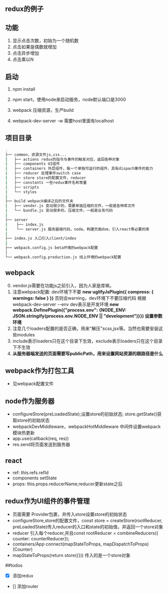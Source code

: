 ## redux的例子

## 功能

1. 显示点击次数，初始为一个随机数
2. 点击如果是偶数就增加
3. 点击异步增加
4. 点击乘以N

## 启动

1. npm install
2. npm start，使用node来启动服务，node默认端口是3000

3. webpack 压缩资源，生产build
2. webpack-dev-server -w 需要host里面有localhost

## 项目目录

```bash
.
├── common，资源文件js,css...
|   ├── actions redux的指令与事件的触发对应，返回各种对象
|   ├── components UI组件
|   ├── containers 外层组件，每一个单独可运行的组件，具有dispach事件的能力
|   ├── reducer 处理事件switch case
|   ├── store store的配置文件，reducer
|   ├── constants 一些redux事件名称常量
|   ├── scripts 
|   └── styles
|
├── build webpack编译之后的文件夹
|   ├── vendor.js 变动很少的，需要单独压缩的文件，一般是各种库文件
|   └── bundle.js 变动很多的，压缩文件，一般是业务代码
|
├── server
|    ├── index.js
|    └── server.js 服务器端代码，node。构建页面dom，引入react等必要的库
|
├── index.js 入口引入client/index
|
├── webpack.config.js beta环境的webpack配置
│
└── webpack.config.production.js 线上环境的webpack配置
```

## webpack

0. vendor.js需要在功能js之前引入，因为人家是库嘛。
1. 注意webpack配置: dev环境下不要
**new uglifyJsPlugin({ compress: { warnings: false } })**
否则会warning，dev环境下不要压缩代码
根据webpack-dev-server --env dev表示是开发环境
**new webpack.DefinePlugin({"process.env": {NODE_ENV: JSON.stringify(process.env.NODE_ENV || "development")}})  设置参数环境**
2. 注意几个loaders配置的是否正确，用来"解压"scss,jsx等。当然也需要安装这些modules
3. include表示loaders只在这个目录下生效，exclude表示loaders只在这个目录下不生效
4. **从服务器端发送的页面需要写publicPath，用来设置网站资源的跟路径是什么**

## webpack作为打包工具

- 见webpack配置文件

## node作为服务器

- configureStore(preLoadedState);设置store的初始状态; store.getState()获取store的初始状态
- webpackDevMiddleware，webpackHotMiddleware 中间件设置webpack模块热更新
- app.use(callback(req, res))
- res.send将页面发送到服务器

## react

- ref: this.refs.refId
- components setState
- props: this.props.reducerName,reducer更新state之后


## redux作为UI组件的事件管理

- 页面需要 <Provider store={store}><App/></Provider> Provider包裹，并传入store设置store的初始状态
- configureStore,store的配置文件，const store = createStore(rootReducer, preLoadedState)传入reducer的入口和state的初始值，并返回一个store对象
- reducer 引入每个reducer,并且const rootReducer = combineReducers({ counter: counterReducer});
- containers/App connect(mapStateToProps, mapDispatchToProps)(Counter)
- mapStateToProps(return store({})) 传入的是一个store对象

##todos

- [x] 添加redux
- [] 添加router
